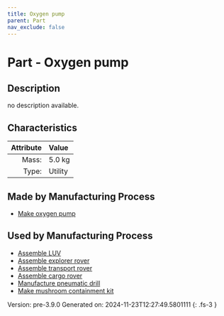 ```yaml
---
title: Oxygen pump
parent: Part
nav_exclude: false
---
```

# Part - Oxygen pump

## Description
no description available.

## Characteristics

| Attribute      | Value |
|--------:|:------|
|Mass:|5.0 kg|
|Type:|Utility|

## Made by Manufacturing Process

- [Make oxygen pump](../process/make-oxygen-pump.html)

## Used by Manufacturing Process

- [Assemble LUV](../process/assemble-luv.html)
- [Assemble explorer rover](../process/assemble-explorer-rover.html)
- [Assemble transport rover](../process/assemble-transport-rover.html)
- [Assemble cargo rover](../process/assemble-cargo-rover.html)
- [Manufacture pneumatic drill](../process/manufacture-pneumatic-drill.html)
- [Make mushroom containment kit](../process/make-mushroom-containment-kit.html)


Version: pre-3.9.0 Generated on: 2024-11-23T12:27:49.5801111
{: .fs-3 }

